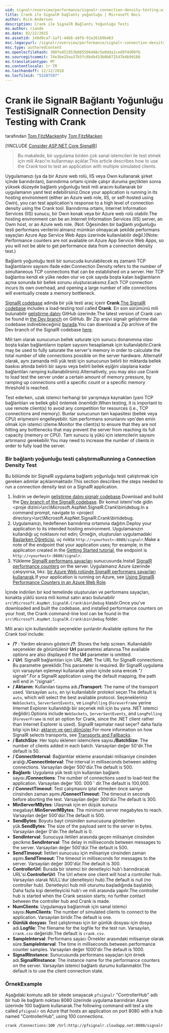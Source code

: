 ```yaml
---
uid: signalr/overview/performance/signalr-connection-density-testing-with-crank
title: Crank ile SignalR bağlantı yoğunluğu | Microsoft Docs
author: Rick-Anderson
description: Crank ile SignalR Bağlantı Yoğunluğu Testi
ms.author: riande
ms.date: 02/22/2015
ms.assetid: 148d9ca7-1af1-44b6-a9fb-91e261b9b463
msc.legacyurl: /signalr/overview/performance/signalr-connection-density-testing-with-crank
msc.type: authoredcontent
ms.openlocfilehash: 308fed51953b085506488c5e0dda1ced9f4d09fb
ms.sourcegitcommit: 74e3be25ea37b5fc8b4b433b0b872547b4b99186
ms.translationtype: MT
ms.contentlocale: tr-TR
ms.lasthandoff: 12/12/2018
ms.locfileid: "53287597"
---
```

<a name="signalr-connection-density-testing-with-crank"></a><span data-ttu-id="657d2-103">Crank ile SignalR Bağlantı Yoğunluğu Testi</span><span class="sxs-lookup"><span data-stu-id="657d2-103">SignalR Connection Density Testing with Crank</span></span>
====================
<span data-ttu-id="657d2-104">tarafından [Tom FitzMacken](https://github.com/tfitzmac)</span><span class="sxs-lookup"><span data-stu-id="657d2-104">by [Tom FitzMacken](https://github.com/tfitzmac)</span></span>

[!INCLUDE [Consider ASP.NET Core SignalR](~/includes/signalr/signalr-version-disambiguation.md)]

> <span data-ttu-id="657d2-105">Bu makalede, bir uygulama birden çok sanal istemcileri ile test etmek için mili Aracı'nı kullanmayı açıklar.</span><span class="sxs-lookup"><span data-stu-id="657d2-105">This article describes how to use the Crank tool to test an application with multiple simulated clients.</span></span>


<span data-ttu-id="657d2-106">Uygulamanızı (ya da bir Azure web rolü, IIS veya Owın kullanarak şirket içinde barındırılan), barındırma ortamı içinde çalışır duruma geçtikten sonra yüksek düzeyde bağlantı yoğunluğu testi mili aracını kullanarak bir uygulamanın yanıt test edebilirsiniz.</span><span class="sxs-lookup"><span data-stu-id="657d2-106">Once your application is running in its hosting environment (either an Azure web role, IIS, or self-hosted using Owin), you can test application's response to a high level of connection density using the Crank tool.</span></span> <span data-ttu-id="657d2-107">Barındırma ortamı, Internet Information Services (IIS) sunucu, bir Owın konak veya bir Azure web rolü olabilir.</span><span class="sxs-lookup"><span data-stu-id="657d2-107">The hosting environment can be an Internet Information Services (IIS) server, an Owin host, or an Azure web role.</span></span> <span data-ttu-id="657d2-108">(Not: Öğesinden bir bağlantı yoğunluğu testi performans verilerini almanız mümkün olmayacak şekilde performans sayaçları Azure App Service Web Apps üzerinde kullanılabilir değil.)</span><span class="sxs-lookup"><span data-stu-id="657d2-108">(Note: Performance counters are not available on Azure App Service Web Apps, so you will not be able to get performance data from a connection density test.)</span></span>

<span data-ttu-id="657d2-109">Bağlantı yoğunluğu testi bir sunucuda kurulabilecek eş zamanlı TCP bağlantılarını sayısını ifade eder.</span><span class="sxs-lookup"><span data-stu-id="657d2-109">Connection Density refers to the number of simultaneous TCP connections that can be established on a server.</span></span> <span data-ttu-id="657d2-110">Her TCP bağlantısı kendi ek yüke neden olur ve çok sayıda boşta kalan bağlantıların açma sonunda bir bellek sorunu oluşturacaksınız.</span><span class="sxs-lookup"><span data-stu-id="657d2-110">Each TCP connection incurs its own overhead, and opening a large number of idle connections will eventually create a memory bottleneck.</span></span>

<span data-ttu-id="657d2-111">[SignalR codebase](https://github.com/signalr/signalr) adında bir yük testi araç içerir **Crank**.</span><span class="sxs-lookup"><span data-stu-id="657d2-111">[The SignalR codebase](https://github.com/signalr/signalr) includes a load-testing tool called **Crank**.</span></span> <span data-ttu-id="657d2-112">En son sürümünü mili bulunabilir [geliştirme dalını](https://github.com/SignalR/signalr/tree/dev) GitHub üzerinde.</span><span class="sxs-lookup"><span data-stu-id="657d2-112">The latest version of Crank can be found in [the Dev branch](https://github.com/SignalR/signalr/tree/dev) on GitHub.</span></span> <span data-ttu-id="657d2-113">Bir Zip arşivi signalr geliştirme dalı codebase indirebileceğiniz [burada](https://github.com/SignalR/SignalR/archive/dev.zip).</span><span class="sxs-lookup"><span data-stu-id="657d2-113">You can download a Zip archive of the Dev branch of the SignalR codebase [here](https://github.com/SignalR/SignalR/archive/dev.zip).</span></span>

<span data-ttu-id="657d2-114">Mili tam olarak sunucunun bellek saturate için sunucu donanımına olası boşta kalan bağlantıların toplam sayısını hesaplamak için kullanılabilir.</span><span class="sxs-lookup"><span data-stu-id="657d2-114">Crank may be used to fully saturate the server's memory in order to calculate the total number of idle connections possible on the server hardware.</span></span> <span data-ttu-id="657d2-115">Alternatif olarak, aynı zamanda mili yük testi için sunucunun belirli bir miktarda bellek baskısı altında belirli bir sayısı veya belirli bellek eşiğini ulaşılana kadar bağlantıları ramping kullanabilirsiniz.</span><span class="sxs-lookup"><span data-stu-id="657d2-115">Alternatively, you may also use Crank to load test the server under a certain amount of memory pressure, by ramping up connections until a specific count or a specific memory threshold is reached.</span></span>

<span data-ttu-id="657d2-116">Test ederken, uzak istemci herhangi bir yarışmaya kaynakları (yani TCP bağlantıları ve bellek gibi) önlemek önemlidir.</span><span class="sxs-lookup"><span data-stu-id="657d2-116">When testing, it is important to use remote client(s) to avoid any competition for resources (i.e., TCP connections and memory).</span></span> <span data-ttu-id="657d2-117">Bunlar sunucunun tam kapasitesi (bellek veya CPU) erişmesini engelleyebilir. tüm performans sorunlarını vpn'den emin olmak için istemci izleme.</span><span class="sxs-lookup"><span data-stu-id="657d2-117">Monitor the client(s) to ensure that they are not hitting any bottlenecks that may prevent the server from reaching its full capacity (memory or CPU).</span></span> <span data-ttu-id="657d2-118">Tam sunucu iş yükü için istemcilerin sayısını artırmanız gerekebilir.</span><span class="sxs-lookup"><span data-stu-id="657d2-118">You may need to increase the number of clients in order to fully load the server.</span></span>

### <a name="running-a-connection-density-test"></a><span data-ttu-id="657d2-119">Bir bağlantı yoğunluğu testi çalıştırma</span><span class="sxs-lookup"><span data-stu-id="657d2-119">Running a Connection Density Test</span></span>

<span data-ttu-id="657d2-120">Bu bölümde bir SignalR uygulama bağlantı yoğunluğu testi çalıştırmak için gereken adımlar açıklanmaktadır.</span><span class="sxs-lookup"><span data-stu-id="657d2-120">This section describes the steps needed to run a connection density test on a SignalR application.</span></span>

1. <span data-ttu-id="657d2-121">İndirin ve derleyin [geliştirme dalını signalr codebase](https://github.com/SignalR/SignalR/archive/dev.zip).</span><span class="sxs-lookup"><span data-stu-id="657d2-121">Download and build the [Dev branch of the SignalR codebase](https://github.com/SignalR/SignalR/archive/dev.zip).</span></span> <span data-ttu-id="657d2-122">Bir komut istemi'nde gidin &lt;proje dizini&gt;\src\Microsoft.AspNet.SignalR.Crank\bin\debug.</span><span class="sxs-lookup"><span data-stu-id="657d2-122">In a command prompt, navigate to &lt;project directory&gt;\src\Microsoft.AspNet.SignalR.Crank\bin\debug.</span></span>
2. <span data-ttu-id="657d2-123">Uygulamanızı, hedeflenen barındırma ortamına dağıtın.</span><span class="sxs-lookup"><span data-stu-id="657d2-123">Deploy your application to its intended hosting environment.</span></span> <span data-ttu-id="657d2-124">Uygulamanızın kullandığı uç noktasını not edin; Örneğin, oluşturulan uygulamadaki [Başlarken Öğreticisi](../getting-started/tutorial-getting-started-with-signalr.md), uç nokta `http://<yourhost>:8080/signalr`.</span><span class="sxs-lookup"><span data-stu-id="657d2-124">Make a note of the endpoint that your application uses; for example, in the application created in the [Getting Started tutorial](../getting-started/tutorial-getting-started-with-signalr.md), the endpoint is `http://<yourhost>:8080/signalr`.</span></span>
3. <span data-ttu-id="657d2-125">Yükleme [SignalR performans sayaçları](signalr-performance.md#perfcounters) sunucusunda.</span><span class="sxs-lookup"><span data-stu-id="657d2-125">Install [SignalR performance counters](signalr-performance.md#perfcounters) on the server.</span></span> <span data-ttu-id="657d2-126">Uygulamanız Azure üzerinde çalışıyorsa, bkz. [bir Azure Web rolünde SignalR performans sayaçları kullanarak](using-signalr-performance-counters-in-an-azure-web-role.md).</span><span class="sxs-lookup"><span data-stu-id="657d2-126">If your application is running on Azure, see [Using SignalR Performance Counters in an Azure Web Role](using-signalr-performance-counters-in-an-azure-web-role.md).</span></span>

<span data-ttu-id="657d2-127">İçinde indirilen bir kod temelinde oluşturulan ve performans sayaçları, konakta yüklü sonra mili komut satırı aracı bulunabilir `src\Microsoft.AspNet.SignalR.Crank\bin\Debug` klasör.</span><span class="sxs-lookup"><span data-stu-id="657d2-127">Once you've downloaded and built the codebase, and installed performance counters on your host, the Crank command-line tool can be found in the `src\Microsoft.AspNet.SignalR.Crank\bin\Debug` folder.</span></span>

<span data-ttu-id="657d2-128">Mili aracı için kullanılabilir seçenekler şunlardır:</span><span class="sxs-lookup"><span data-stu-id="657d2-128">Available options for the Crank tool include:</span></span>

- <span data-ttu-id="657d2-129">**/?** : Yardım ekranını gösterir.</span><span class="sxs-lookup"><span data-stu-id="657d2-129">**/?**: Shows the help screen.</span></span> <span data-ttu-id="657d2-130">Kullanılabilir seçenekler de görüntülenir **Url** parametresi atlanırsa.</span><span class="sxs-lookup"><span data-stu-id="657d2-130">The available options are also displayed if the **Url** parameter is omitted.</span></span>
- <span data-ttu-id="657d2-131">**/ Url**: SignalR bağlantıları için URL.</span><span class="sxs-lookup"><span data-stu-id="657d2-131">**/Url**: The URL for SignalR connections.</span></span> <span data-ttu-id="657d2-132">Bu parametre gereklidir.</span><span class="sxs-lookup"><span data-stu-id="657d2-132">This parameter is required.</span></span> <span data-ttu-id="657d2-133">Bir SignalR uygulama için varsayılan eşlemeyi kullanarak yolun içinde sona erecek "/ signalr".</span><span class="sxs-lookup"><span data-stu-id="657d2-133">For a SignalR application using the default mapping, the path will end in "/signalr".</span></span>
- <span data-ttu-id="657d2-134">**/ Aktarım**: Kullanılan taşıma adı.</span><span class="sxs-lookup"><span data-stu-id="657d2-134">**/Transport**: The name of the transport used.</span></span> <span data-ttu-id="657d2-135">Varsayılan `auto`, en iyi kullanılabilir protokol seçer.</span><span class="sxs-lookup"><span data-stu-id="657d2-135">The default is `auto`, which will select the best available protocol.</span></span> <span data-ttu-id="657d2-136">Seçenekleriniz `WebSockets`, `ServerSentEvents`, ve `LongPolling` (`ForeverFrame` yerine Internet Explorer kullanıldığı bir seçenek mili için bu yana .NET istemci değildir).</span><span class="sxs-lookup"><span data-stu-id="657d2-136">Options include `WebSockets`, `ServerSentEvents`, and `LongPolling` (`ForeverFrame` is not an option for Crank, since the .NET client rather than Internet Explorer is used).</span></span> <span data-ttu-id="657d2-137">SignalR taşımalar nasıl seçer? daha fazla bilgi için bkz: [aktarım ve geri dönüşler](../getting-started/introduction-to-signalr.md#transports).</span><span class="sxs-lookup"><span data-stu-id="657d2-137">For more information on how SignalR selects transports, see [Transports and Fallbacks](../getting-started/introduction-to-signalr.md#transports).</span></span>
- <span data-ttu-id="657d2-138">**/ BatchSize**: Her toplu eklenen istemcilere sayısı.</span><span class="sxs-lookup"><span data-stu-id="657d2-138">**/BatchSize**: The number of clients added in each batch.</span></span> <span data-ttu-id="657d2-139">Varsayılan değer 50'dir.</span><span class="sxs-lookup"><span data-stu-id="657d2-139">The default is 50.</span></span>
- <span data-ttu-id="657d2-140">**/ ConnectInterval**: Bağlantılar ekleme arasındaki milisaniye cinsinden aralığı.</span><span class="sxs-lookup"><span data-stu-id="657d2-140">**/ConnectInterval**: The interval in milliseconds between adding connections.</span></span> <span data-ttu-id="657d2-141">Varsayılan değer 500'dür.</span><span class="sxs-lookup"><span data-stu-id="657d2-141">The default is 500.</span></span>
- <span data-ttu-id="657d2-142">**Bağlantı**: Uygulama yük testi için kullanılan bağlantı sayısı.</span><span class="sxs-lookup"><span data-stu-id="657d2-142">**/Connections**: The number of connections used to load-test the application.</span></span> <span data-ttu-id="657d2-143">Varsayılan değer 100. 000 ' dir.</span><span class="sxs-lookup"><span data-stu-id="657d2-143">The default is 100,000.</span></span>
- <span data-ttu-id="657d2-144">**/ ConnectTimeout**: Test çalışmasını iptal etmeden önce saniye cinsinden zaman aşımı.</span><span class="sxs-lookup"><span data-stu-id="657d2-144">**/ConnectTimeout**: The timeout in seconds before aborting the test.</span></span> <span data-ttu-id="657d2-145">Varsayılan değer 300'dür.</span><span class="sxs-lookup"><span data-stu-id="657d2-145">The default is 300.</span></span>
- <span data-ttu-id="657d2-146">**MinServerMBytes**: Ulaşmak için en düşük sunucu megabayt.</span><span class="sxs-lookup"><span data-stu-id="657d2-146">**MinServerMBytes**: The minimum server megabytes to reach.</span></span> <span data-ttu-id="657d2-147">Varsayılan değer 500'dür.</span><span class="sxs-lookup"><span data-stu-id="657d2-147">The default is 500.</span></span>
- <span data-ttu-id="657d2-148">**SendBytes**: Boyutu bayt cinsinden sunucusuna gönderilen yük.</span><span class="sxs-lookup"><span data-stu-id="657d2-148">**SendBytes**: The size of the payload sent to the server in bytes.</span></span> <span data-ttu-id="657d2-149">Varsayılan değer 0'dır.</span><span class="sxs-lookup"><span data-stu-id="657d2-149">The default is 0.</span></span>
- <span data-ttu-id="657d2-150">**SendInterval**: Sunucuya iletileri arasında geçen milisaniye cinsinden gecikme.</span><span class="sxs-lookup"><span data-stu-id="657d2-150">**SendInterval**: The delay in milliseconds between messages to the server.</span></span> <span data-ttu-id="657d2-151">Varsayılan değer 500'dür.</span><span class="sxs-lookup"><span data-stu-id="657d2-151">The default is 500.</span></span>
- <span data-ttu-id="657d2-152">**SendTimeout**: İletileri sunucusu için milisaniye cinsinden zaman aşımı.</span><span class="sxs-lookup"><span data-stu-id="657d2-152">**SendTimeout**: The timeout in milliseconds for messages to the server.</span></span> <span data-ttu-id="657d2-153">Varsayılan değer 300'dür.</span><span class="sxs-lookup"><span data-stu-id="657d2-153">The default is 300.</span></span>
- <span data-ttu-id="657d2-154">**ControllerUrl**: Burada bir istemci bir denetleyici hub'ı barındıracak URL'si.</span><span class="sxs-lookup"><span data-stu-id="657d2-154">**ControllerUrl**: The Url where one client will host a controller hub.</span></span> <span data-ttu-id="657d2-155">Varsayılan olarak NULL'dur (denetleyici hub).</span><span class="sxs-lookup"><span data-stu-id="657d2-155">The default is null (no controller hub).</span></span> <span data-ttu-id="657d2-156">Denetleyici hub mili oturumu başladığında başlatıldı; Daha fazla kişi denetleyicisi hub'ı ve mili arasında yapılır.</span><span class="sxs-lookup"><span data-stu-id="657d2-156">The controller hub is started when the Crank session starts; no further contact between the controller hub and Crank is made.</span></span>
- <span data-ttu-id="657d2-157">**NumClients**: Uygulamaya bağlanmak için sanal istemci sayısı.</span><span class="sxs-lookup"><span data-stu-id="657d2-157">**NumClients**: The number of simulated clients to connect to the application.</span></span> <span data-ttu-id="657d2-158">Varsayılan biridir.</span><span class="sxs-lookup"><span data-stu-id="657d2-158">The default is one.</span></span>
- <span data-ttu-id="657d2-159">**Günlük dosyası**: Test çalıştırması için bir günlük dosyası için dosya adı.</span><span class="sxs-lookup"><span data-stu-id="657d2-159">**Logfile**: The filename for the logfile for the test run.</span></span> <span data-ttu-id="657d2-160">Varsayılan, `crank.csv` değeridir.</span><span class="sxs-lookup"><span data-stu-id="657d2-160">The default is `crank.csv`.</span></span>
- <span data-ttu-id="657d2-161">**SampleInterval**: Performans sayacı Örnekler arasındaki milisaniye olarak süre.</span><span class="sxs-lookup"><span data-stu-id="657d2-161">**SampleInterval**: The time in milliseconds between performance counter samples.</span></span> <span data-ttu-id="657d2-162">Varsayılan değer 1000'dir.</span><span class="sxs-lookup"><span data-stu-id="657d2-162">The default is 1000.</span></span>
- <span data-ttu-id="657d2-163">**SignalRInstance**: Sunucusunda performans sayaçları için örnek adı.</span><span class="sxs-lookup"><span data-stu-id="657d2-163">**SignalRInstance**: The instance name for the performance counters on the server.</span></span> <span data-ttu-id="657d2-164">Varsayılan istemci bağlantı durumu kullanmaktır.</span><span class="sxs-lookup"><span data-stu-id="657d2-164">The default is to use the client connection state.</span></span>

### <a name="example"></a><span data-ttu-id="657d2-165">Örnek</span><span class="sxs-lookup"><span data-stu-id="657d2-165">Example</span></span>

<span data-ttu-id="657d2-166">Aşağıdaki komutu adlı bir sitede sınayacak `pfsignalr` "ControllerHub" adlı bir hub ile bağlantı noktası 8080 üzerinde uygulama barındıran Azure üzerinde 100 bağlantı kullanarak.</span><span class="sxs-lookup"><span data-stu-id="657d2-166">The following command will test a site called `pfsignalr` on Azure that hosts an application on port 8080 with a hub named "ControllerHub", using 100 connections.</span></span>

`crank /Connections:100 /Url:http://pfsignalr.cloudapp.net:8080/signalr`
